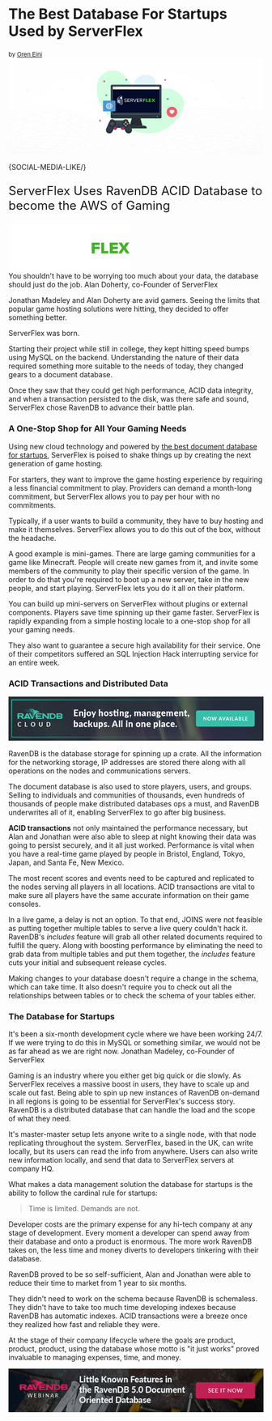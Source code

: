 <h1>The Best Database For Startups Used by ServerFlex</h1>
<small>by <a href="mailto:ayende@hibernatingrhinos.com">Oren Eini</a></small>

<div class="article-img figure text-center">
  <img src="images/serverflex-uses-ravendb-to-become-the-aws-of-gaming.jpg" alt="ACID transactions that just work, automatic indexes, and a self-sustaining system to let you focus more on your product makes RavenDB the database for startups." class="img-responsive img-thumbnail">
</div>

{SOCIAL-MEDIA-LIKE/}

<p class="lead margin-top-sm" style="font-size:24px;">ServerFlex Uses RavenDB ACID Database to become the AWS of Gaming</p>

<div class="flex-vertical text-center margin-top-sm margin-bottom-sm" style="align-items:center">
    <a href="https://serverflex.io" target="_blank" rel="nofollow"><img src="images/serverflex.png" class="img-responsive m-0-auto" alt="ServerFlex"/></a>
</div>

<div class="f-s-quote margin-top-sm margin-bottom-sm">
    <span class="quote-content">You shouldn't have to be worrying too much about your data, the database should just do the job.</span>
    <span class="quote-author margin-top-xs margin-bottom-xs">Alan Doherty, co-Founder of ServerFlex</span>
</div>

Jonathan Madeley and Alan Doherty are avid gamers. Seeing the limits that popular game hosting solutions were hitting, they decided to offer something better.

ServerFlex was born.

Starting their project while still in college, they kept hitting speed bumps using MySQL on the backend. Understanding the nature of their data required something more suitable to the needs of today, they changed gears to a document database.

Once they saw that they could get high performance, ACID data integrity, and when a transaction persisted to the disk, was there safe and sound, ServerFlex chose RavenDB to advance their battle plan.

### A One-Stop Shop for All Your Gaming Needs

Using new cloud technology and powered by [the best document database for startups](https://ravendb.net/articles/ravendb-best-nosql-database-example-for-startups), ServerFlex is poised to shake things up by creating the next generation of game hosting.

For starters, they want to improve the game hosting experience by requiring a less financial commitment to play. Providers can demand a month-long commitment, but ServerFlex allows you to pay per hour with no commitments.

Typically, if a user wants to build a community, they have to buy hosting and make it themselves. ServerFlex allows you to do this out of the box, without the headache.

A good example is mini-games. There are large gaming communities for a game like Minecraft. People will create new games from it, and invite some members of the community to play their specific version of the game. In order to do that you're required to boot up a new server, take in the new people, and start playing. ServerFlex lets you do it all on their platform.

You can build up mini-servers on ServerFlex without plugins or external components. Players save time spinning up their game faster. ServerFlex is rapidly expanding from a simple hosting locale to a one-stop shop for all your gaming needs.

They also want to guarantee a secure high availability for their service. One of their competitors suffered an SQL Injection Hack interrupting service for an entire week.

### ACID Transactions and Distributed Data

<div class="margin-top margin-bottom">
    <a href="https://cloud.ravendb.net"><img src="images/ravendb-cloud.png" class="img-responsive m-0-auto" alt="Managed Cloud Hosting"/></a>
</div>

RavenDB is the database storage for spinning up a crate. All the information for the networking storage, IP addresses are stored there along with all operations on the nodes and communications servers.

The document database is also used to store players, users, and groups. Selling to individuals and communities of thousands, even hundreds of thousands of people make distributed databases ops a must, and RavenDB underwrites all of it, enabling ServerFlex to go after big business.

**ACID transactions** not only maintained the performance necessary, but Alan and Jonathan were also able to sleep at night knowing their data was going to persist securely, and it all just worked. Performance is vital when you have a real-time game played by people in Bristol, England, Tokyo, Japan, and Santa Fe, New Mexico.

The most recent scores and events need to be captured and replicated to the nodes serving all players in all locations. ACID transactions are vital to make sure all players have the same accurate information on their game consoles.

In a live game, a delay is not an option. To that end, JOINS were not feasible as putting together multiple tables to serve a live query couldn't hack it. RavenDB's *includes* feature will grab all other related documents required to fulfill the query. Along with boosting performance by eliminating the need to grab data from multiple tables and put them together, the *includes* feature cuts your initial and subsequent release cycles.

Making changes to your database doesn't require a change in the schema, which can take time. It also doesn't require you to check out all the relationships between tables or to check the schema of your tables either.

### The Database for Startups

<div class="f-s-quote margin-top-sm margin-bottom-sm">
    <span class="quote-content">It's been a six-month development cycle where we have been working 24/7. If we were trying to do this in MySQL or something similar, we would not be as far ahead as we are right now.</span>
    <span class="quote-author margin-top-xs margin-bottom-xs">Jonathan Madeley, co-Founder of ServerFlex</span>
</div>

Gaming is an industry where you either get big quick or die slowly. As ServerFlex receives a massive boost in users, they have to scale up and scale out fast. Being able to spin up new instances of RavenDB on-demand in all regions is going to be essential for ServerFlex's success story. RavenDB is a distributed database that can handle the load and the scope of what they need.

It's master-master setup lets anyone write to a single node, with that node replicating throughout the system. ServerFlex, based in the UK, can write locally, but its users can read the info from anywhere. Users can also write new information locally, and send that data to ServerFlex servers at company HQ.

What makes a data management solution the database for startups is the ability to follow the cardinal rule for startups:

> Time is limited. Demands are not.

Developer costs are the primary expense for any hi-tech company at any stage of development. Every moment a developer can spend away from their database and onto a product is enormous. The more work RavenDB takes on, the less time and money diverts to developers tinkering with their database.

RavenDB proved to be so self-sufficient, Alan and Jonathan were able to reduce their time to market from 1 year to six months.

They didn't need to work on the schema because RavenDB is schemaless. They didn't have to take too much time developing indexes because RavenDB has automatic indexes. ACID transactions were a breeze once they realized how fast and reliable they were.

At the stage of their company lifecycle where the goals are product, product, product, using the database whose motto is "it just works" proved invaluable to managing expenses, time, and money.

<div class="margin-top margin-bottom">
    <a href="https://ravendb.net/learn/webinars/little-known-features-in-ravendb-document-oriented-database"><img src="images/little-known-features-in-ravendb-50-document-oriented-database.png" class="img-responsive m-0-auto" alt="Little Known Features in RavenDB 5.0"/></a>
</div>